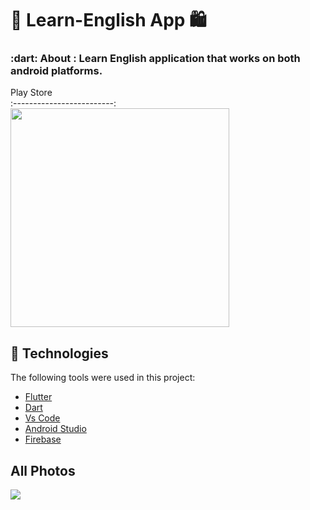 <h1 align="left">🛒 Learn-English App 🛍 </h1>



<h3 align="left">
   :dart: About : 
  Learn English application that works on both android platforms. 
</h3>

  Play Store        
:-------------------------:
[<img src="https://upload.wikimedia.org/wikipedia/commons/thumb/7/78/Google_Play_Store_badge_EN.svg/512px-Google_Play_Store_badge_EN.svg.png" width="350" >](https://play.google.com/store/apps/details?id=com.dumanaskask.cometoenglish)
  



## :rocket: Technologies ##

The following tools were used in this project:


- [Flutter](https://flutter.dev/)
- [Dart](https://dart.dev/)
- [Vs Code](https://code.visualstudio.com/)
- [Android Studio](https://developer.android.com/studio?gclid=Cj0KCQiAyJOBBhDCARIsAJG2h5eL8TqlTcYWCGcBIPw1fvDCI8-HFaYlvzdfH8GUd_-j9kX9SbFTTJkaAo3MEALw_wcB&gclsrc=aw.ds)
- [Firebase](https://firebase.google.com)

## All Photos
<img src="/images.png">





